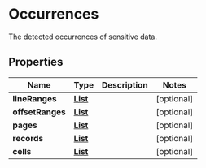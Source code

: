 

# Occurrences

The detected occurrences of sensitive data.

## Properties

| Name | Type | Description | Notes |
|------------ | ------------- | ------------- | -------------|
|**lineRanges** | [**List**](List.md) |  |  [optional] |
|**offsetRanges** | [**List**](List.md) |  |  [optional] |
|**pages** | [**List**](List.md) |  |  [optional] |
|**records** | [**List**](List.md) |  |  [optional] |
|**cells** | [**List**](List.md) |  |  [optional] |




